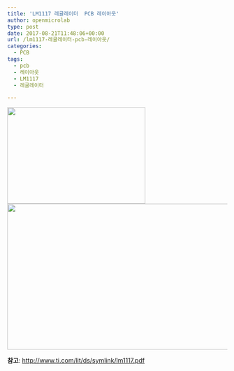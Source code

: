 ```yaml
---
title: 'LM1117 레귤레이터  PCB 레이아웃'
author: openmicrolab
type: post
date: 2017-08-21T11:48:06+00:00
url: /lm1117-레귤레이터-pcb-레이아웃/
categories:
  - PCB
tags:
  - pcb
  - 레이아웃
  - LM1117
  - 레귤레이터

---
```

<img loading="lazy" class="alignnone wp-image-4035" src="https://res.cloudinary.com/openmicrolab/image/upload/v1503315948/lm1117_sch_awqhp6.png" width="316" height="221" />

<img loading="lazy" class="alignnone wp-image-4036" src="https://res.cloudinary.com/openmicrolab/image/upload/c_scale,h_914/v1503315951/lm1117_layout_wfvn4u.png" width="555" height="334" /> 

**참고**: <a href="http://www.ti.com/lit/ds/symlink/lm1117.pdf" target="_blank" rel="noopener noreferrer">http://www.ti.com/lit/ds/symlink/lm1117.pdf</a>